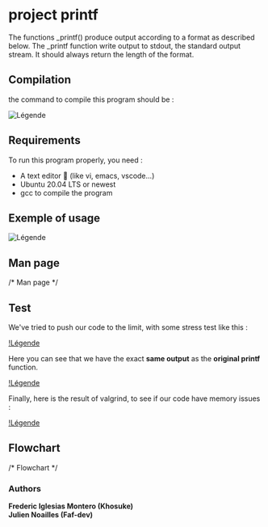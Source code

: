# project printf

The functions _printf() produce output according to a format as described below. The _printf function write output to stdout, the standard output stream. It should always return the length of the format.

## Compilation

the command to compile this program should be :

![Légende](https://i.ibb.co/4ZLLmcj/compilation-command.png)

## Requirements

To run this program properly, you need : 
* A text editor 🤡 (like vi, emacs, vscode...) 
* Ubuntu 20.04 LTS or newest 
* gcc to compile the program

## Exemple of usage

![Légende](https://i.ibb.co/sjR1nZL/example-of-usage.png)

## Man page

/* Man page */

## Test 

We've tried to push our code to the limit, with some stress test like this :  

[!Légende](https://i.ibb.co/LPz7Wtf/test-c.png)

Here you can see that we have the exact **same output** as the **original printf** function.  

[!Légende](https://i.ibb.co/YbB8nr7/output-test.png)  
  
  Finally, here is the result of valgrind, to see if our code have memory issues :  

[!Légende](https://i.postimg.cc/fR4xKn6s/valgrind.png)

## Flowchart
/* Flowchart */

### Authors

**Frederic Iglesias Montero (Khosuke)**  
**Julien Noailles (Faf-dev)**
